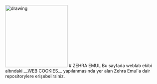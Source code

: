 <img src="193422958-017b5bb4-8ccb-4edb-b434-477f683258de.png" alt="drawing" width="200"/>
# ZEHRA EMUL
Bu sayfada weblab ekibi altındaki __WEB COOKIES__ yapılanmasında yer alan Zehra Emul'a dair repositorylere erişebelirsiniz.
